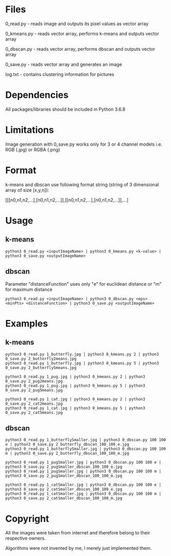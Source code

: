 # Files
   0_read.py - reads image and outputs its pixel values as vector array
   
   0_kmeans.py - reads vector array, performs k-means and outputs vector array
   
   0_dbscan.py - reads vector array, performs dbscan and outputs vector array
   
   0_save.py - reads vector array and generates an image
   
   log.txt - contains clustering information for pictures

# Dependencies
   All packages/libraries should be included in Python 3.6.8

# Limitations
   Image generation with 0_save.py works only for 3 or 4 channel models i.e. RGB (.jpg) or RGBA (.png)

# Format
   k-means and dbscan use following format string (string of 3 dimensional array of size [x,y,n]):
   
   [[[n0,n1,n2,...],[n0,n1,n2,...]],[[n0,n1,n2,...],[n0,n1,n2,...]],...]

# Usage
## k-means
    python3 0_read.py <inputImageName> | python3 0_kmeans.py <k-value> | python3 0_save.py <outputImageName>
   
## dbscan
   Parameter "distanceFunction" uses only "e" for euclidean distance or "m" for maximum distance
   
    python3 0_read.py <inputImageName> | python3 0_dbscan.py <eps> <minPts> <distanceFunction> | python3 0_save.py <outputImageName>

# Examples
## k-means
    python3 0_read.py 1_butterfly.jpg | python3 0_kmeans.py 2 | python3 0_save.py 2_butterfly2means.jpg
    python3 0_read.py 1_butterfly.jpg | python3 0_kmeans.py 5 | python3 0_save.py 2_butterfly5means.jpg

    python3 0_read.py 1_pug.jpg | python3 0_kmeans.py 2 | python3 0_save.py 2_pug2means.jpg
    python3 0_read.py 1_pug.jpg | python3 0_kmeans.py 5 | python3 0_save.py 2_pug5means.jpg

    python3 0_read.py 1_cat.jpg | python3 0_kmeans.py 2 | python3 0_save.py 2_cat2means.jpg
    python3 0_read.py 1_cat.jpg | python3 0_kmeans.py 5 | python3 0_save.py 2_cat5means.jpg

## dbscan
    python3 0_read.py 1_butterflySmaller.jpg | python3 0_dbscan.py 100 100 e | python3 0_save.py 2_butterfly_dbscan_100_100_e.jpg
    python3 0_read.py 1_butterflySmaller.jpg | python3 0_dbscan.py 100 100 m | python3 0_save.py 2_butterfly_dbscan_100_100_m.jpg

    python3 0_read.py 1_pugSmaller.jpg | python3 0_dbscan.py 100 100 e | python3 0_save.py 2_pugSmaller_dbscan_100_100_e.jpg
    python3 0_read.py 1_pugSmaller.jpg | python3 0_dbscan.py 100 100 m | python3 0_save.py 2_pugSmaller_dbscan_100_100_m.jpg

    python3 0_read.py 1_catSmaller.jpg | python3 0_dbscan.py 100 100 e | python3 0_save.py 2_catSmaller_dbscan_100_100_e.jpg
    python3 0_read.py 1_catSmaller.jpg | python3 0_dbscan.py 100 100 m | python3 0_save.py 2_catSmaller_dbscan_100_100_m.jpg

# Copyright
   All the images were taken from internet and therefore belong to their respective owners.
   
   Algorithms were not invented by me, I merely just implemented them.

